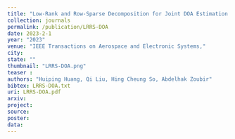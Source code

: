 ```yaml
---
title: "Low-Rank and Row-Sparse Decomposition for Joint DOA Estimation and Distorted Sensor Detection"
collection: journals
permalink: /publication/LRRS-DOA
date: 2023-2-1
year: "2023"
venue: "IEEE Transactions on Aerospace and Electronic Systems,"
city: 
state: ""
thumbnail: "LRRS-DOA.png"
teaser : 
authors: "Huiping Huang, Qi Liu, Hing Cheung So, Abdelhak Zoubir"
bibtex: LRRS-DOA.txt
uri: LRRS-DOA.pdf
arxiv: 
project: 
source: 
poster: 
data:
---
```

